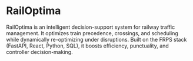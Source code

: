 # RailOptima
 RailOptima is an intelligent decision-support system for railway traffic management. It optimizes train precedence, crossings, and scheduling while dynamically re-optimizing under disruptions. Built on the FRPS stack (FastAPI, React, Python, SQL), it boosts efficiency, punctuality, and controller decision-making.
